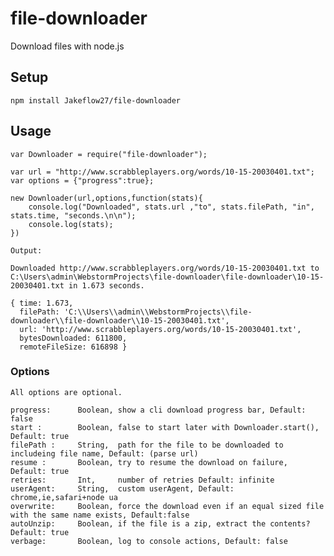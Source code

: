 # file-downloader
Download files with node.js

## Setup
    npm install Jakeflow27/file-downloader

## Usage
    var Downloader = require("file-downloader");
    
    var url = "http://www.scrabbleplayers.org/words/10-15-20030401.txt";
    var options = {"progress":true};
    
    new Downloader(url,options,function(stats){
        console.log("Downloaded", stats.url ,"to", stats.filePath, "in", stats.time, "seconds.\n\n");
        console.log(stats);
    })
    
    Output:
    
    Downloaded http://www.scrabbleplayers.org/words/10-15-20030401.txt to C:\Users\admin\WebstormProjects\file-downloader\file-downloader\10-15-20030401.txt in 1.673 seconds.
    
    { time: 1.673,
      filePath: 'C:\\Users\\admin\\WebstormProjects\\file-downloader\\file-downloader\\10-15-20030401.txt',
      url: 'http://www.scrabbleplayers.org/words/10-15-20030401.txt',
      bytesDownloaded: 611800,
      remoteFileSize: 616898 }

### Options
    All options are optional.
    
    progress:      Boolean, show a cli download progress bar, Default: false
    start :        Boolean, false to start later with Downloader.start(), Default: true
    filePath :     String,  path for the file to be downloaded to includeing file name, Default: (parse url)
    resume :       Boolean, try to resume the download on failure, Default: true
    retries:       Int,     number of retries Default: infinite
    userAgent:     String,  custom userAgent, Default: chrome,ie,safari+node ua
    overwrite:     Boolean, force the download even if an equal sized file with the same name exists, Default:false
    autoUnzip:     Boolean, if the file is a zip, extract the contents? Default: true
    verbage:       Boolean, log to console actions, Default: false
    